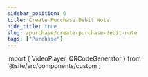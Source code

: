 ```yaml
---
sidebar_position: 6
title: Create Purchase Debit Note
hide_title: true
slug: /purchase/create-purchase-debit-note
tags: ["Purchase"]
---
```


import { VideoPlayer, QRCodeGenerator } from '@site/src/components/custom';
 
<QRCodeGenerator url="https://www.youtube.com/embed/flx0IAbfoh8?autoplay=1" />

<VideoPlayer 
  videoId="flx0IAbfoh8" 
    title="Purchase Debit Note"
/>
    
  